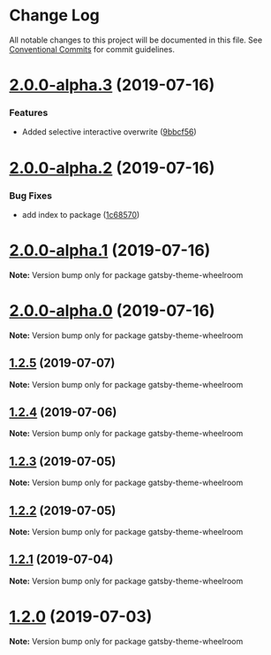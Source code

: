 # Change Log

All notable changes to this project will be documented in this file.
See [Conventional Commits](https://conventionalcommits.org) for commit guidelines.

# [2.0.0-alpha.3](https://github.com/jaccomeijer/wheelroom/compare/gatsby-theme-wheelroom@2.0.0-alpha.2...gatsby-theme-wheelroom@2.0.0-alpha.3) (2019-07-16)


### Features

* Added selective interactive  overwrite ([9bbcf56](https://github.com/jaccomeijer/wheelroom/commit/9bbcf56))





# [2.0.0-alpha.2](https://github.com/jaccomeijer/wheelroom/compare/gatsby-theme-wheelroom@2.0.0-alpha.1...gatsby-theme-wheelroom@2.0.0-alpha.2) (2019-07-16)


### Bug Fixes

* add index to package ([1c68570](https://github.com/jaccomeijer/wheelroom/commit/1c68570))





# [2.0.0-alpha.1](https://github.com/jaccomeijer/wheelroom/compare/gatsby-theme-wheelroom@2.0.0-alpha.0...gatsby-theme-wheelroom@2.0.0-alpha.1) (2019-07-16)

**Note:** Version bump only for package gatsby-theme-wheelroom





# [2.0.0-alpha.0](https://github.com/jaccomeijer/wheelroom/compare/gatsby-theme-wheelroom@1.2.5...gatsby-theme-wheelroom@2.0.0-alpha.0) (2019-07-16)

**Note:** Version bump only for package gatsby-theme-wheelroom





## [1.2.5](https://github.com/jaccomeijer/wheelroom/compare/gatsby-theme-wheelroom@1.2.4...gatsby-theme-wheelroom@1.2.5) (2019-07-07)

**Note:** Version bump only for package gatsby-theme-wheelroom





## [1.2.4](https://github.com/jaccomeijer/wheelroom/compare/gatsby-theme-wheelroom@1.2.3...gatsby-theme-wheelroom@1.2.4) (2019-07-06)

**Note:** Version bump only for package gatsby-theme-wheelroom





## [1.2.3](https://github.com/jaccomeijer/wheelroom/compare/gatsby-theme-wheelroom@1.2.2...gatsby-theme-wheelroom@1.2.3) (2019-07-05)

**Note:** Version bump only for package gatsby-theme-wheelroom





## [1.2.2](https://github.com/jaccomeijer/wheelroom/compare/gatsby-theme-wheelroom@1.2.1...gatsby-theme-wheelroom@1.2.2) (2019-07-05)

**Note:** Version bump only for package gatsby-theme-wheelroom





## [1.2.1](https://github.com/jaccomeijer/wheelroom/compare/gatsby-theme-wheelroom@1.2.0...gatsby-theme-wheelroom@1.2.1) (2019-07-04)

**Note:** Version bump only for package gatsby-theme-wheelroom





# [1.2.0](https://github.com/jaccomeijer/wheelroom/compare/gatsby-theme-wheelroom@1.1.21...gatsby-theme-wheelroom@1.2.0) (2019-07-03)

**Note:** Version bump only for package gatsby-theme-wheelroom
